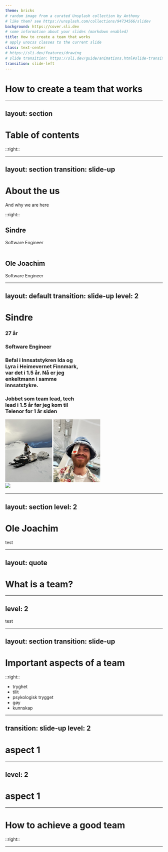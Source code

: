 ```yaml
---
theme: bricks
# random image from a curated Unsplash collection by Anthony
# like them? see https://unsplash.com/collections/94734566/slidev
background: https://cover.sli.dev
# some information about your slides (markdown enabled)
title: How to create a team that works
# apply unocss classes to the current slide
class: text-center
# https://sli.dev/features/drawing
# slide transition: https://sli.dev/guide/animations.html#slide-transitions
transition: slide-left
---
```


# How to create a team that works

---
layout: section
---

# Table of contents

::right::

<Toc minDepth="1" maxDepth="1"></Toc>

---
layout: section
transition: slide-up
---

# About the us

And why we are here

::right::

<div>
<h2>Sindre</h2>
Software Engineer
</div>

<br/>

<div>
<h2>Ole Joachim</h2>
Software Engineer
</div>

---
layout: default
transition: slide-up
level: 2
---
# Sindre

<div class="flex">

<div style="width: 50%">
    <h3>
    27 år
    </h3>
    <h3>
    Software Engineer
    </h3>
    <h3>
    Befal i Innsatstykren Ida og Lyra i Heimevernet Finnmark, var det i 1.5 år. Nå er jeg enkeltmann i samme innsatstykre.
    </h3>
    <h3>
    Jobbet som team lead, tech lead i 1.5 år før jeg kom til Telenor for 1 år siden
    </h3>
</div>


<div class="flex flex-col gap-2">
    <div class="flex gap-10">
        <img border="rounded" src="./public/IMG_4987.JPEG" style="height: 200px">
        <img border="rounded" src="./public/IMG_6172.JPEG" style="height: 200px">
    </div>
    <div>
        <img border="rounded" src="./public/IMG_6316.JPEG" style="height: 200px">
    </div>
</div>
</div>

---
layout: section
level: 2
---
# Ole Joachim

test

---
layout: quote
---

# What is a team?

---
level: 2
---

test

---
layout: section
transition: slide-up
---

# Important aspects of a team

::right::

<ul>
<li>tryghet</li>
<li>tilit</li>
<li>psykologisk trygget</li>
<li>gøy</li>
<li>kunnskap</li>
</ul>

---
transition: slide-up
level: 2
---

# aspect 1

---
level: 2
---

# aspect 1

---

# How to achieve a good team

::right::

---